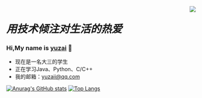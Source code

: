 <img align="right" src="https://github-readme-stats.vercel.app/api?username=delstonz&show_icons=true" />


# *用技术倾注对生活的热爱*
### Hi,My name is [yuzai](http://yuzai.xyz/) 👋
 - 现在是一名大三的学生
 - 正在学习Java、Python、C/C++
 - 我的邮箱：[yuzaii@qq.com](yuzaii@qq.com)
 
[![Anurag's GitHub stats](https://github-readme-stats.vercel.app/api?username=delstonz)](https://github.com/anuraghazra/github-readme-stats)
[![Top Langs](https://github-readme-stats.vercel.app/api/top-langs/?username=delstonz&layout=compact)](https://github.com/anuraghazra/github-readme-stats)
